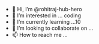 - 👋 Hi, I’m @rohitraj-hub-hero
- 👀 I’m interested in ... coding
- 🌱 I’m currently learning ...10
- 💞️ I’m looking to collaborate on ...
- 📫 How to reach me ...

<!---
rohitraj-hub-hero/rohitraj-hub-hero is a ✨ special ✨ repository because its `README.md` (this file) appears on your GitHub profile.
You can click the Preview link to take a look at your changes.
--->
